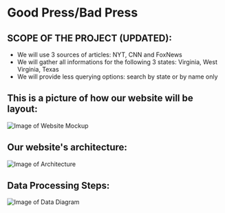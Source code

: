# Good Press/Bad Press
## SCOPE OF THE PROJECT (UPDATED):
- We will use 3 sources of articles: NYT, CNN and FoxNews
- We will gather all informations for the following 3 states: Virginia, West Virginia, Texas
- We will provide less querying options: search by state or by name only
## This is a picture of how our website will be layout:
![Image of Website Mockup](https://github.com/mslovett21/Bad_Press/blob/master/work_flow1.jpg)


## Our website's architecture:
![Image of Architecture](https://github.com/mslovett21/Bad_Press/blob/master/architecture.jpg)


## Data Processing Steps: 
![Image of Data Diagram](https://github.com/mslovett21/Bad_Press/blob/master/data_processing_pipeline.jpg)
